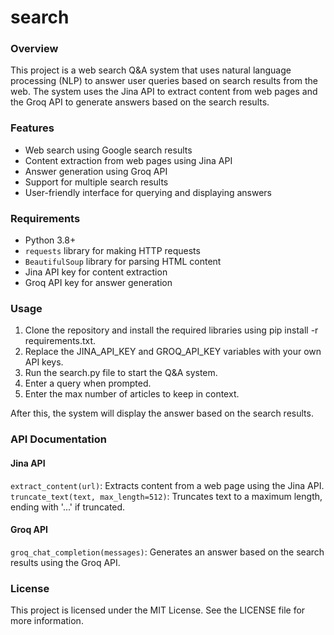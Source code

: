 # search

### Overview
This project is a web search Q&A system that uses natural language processing (NLP) to answer user queries based on search results from the web. The system uses the Jina API to extract content from web pages and the Groq API to generate answers based on the search results.

### Features
- Web search using Google search results
- Content extraction from web pages using Jina API
- Answer generation using Groq API
- Support for multiple search results
- User-friendly interface for querying and displaying answers

### Requirements
- Python 3.8+
- `requests` library for making HTTP requests
- `BeautifulSoup` library for parsing HTML content
- Jina API key for content extraction
- Groq API key for answer generation

### Usage
1. Clone the repository and install the required libraries using pip install -r requirements.txt.
2. Replace the JINA_API_KEY and GROQ_API_KEY variables with your own API keys.
3. Run the search.py file to start the Q&A system.
4. Enter a query when prompted.
5. Enter the max number of articles to keep in context.

After this, the system will display the answer based on the search results.

### API Documentation
#### Jina API
`extract_content(url)`: Extracts content from a web page using the Jina API.
`truncate_text(text, max_length=512)`: Truncates text to a maximum length, ending with '...' if truncated.
#### Groq API
`groq_chat_completion(messages)`: Generates an answer based on the search results using the Groq API.

### License
This project is licensed under the MIT License. See the LICENSE file for more information.
